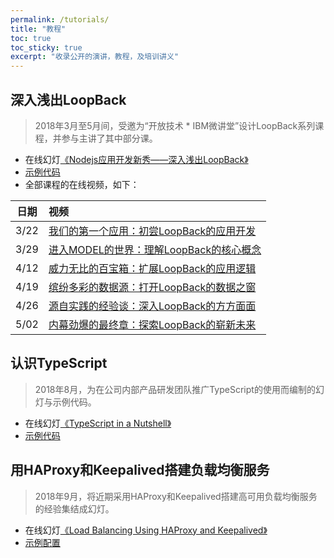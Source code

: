 ```yaml
---
permalink: /tutorials/
title: "教程"
toc: true
toc_sticky: true
excerpt: "收录公开的演讲，教程，及培训讲义"
---
```


## 深入浅出LoopBack

> 2018年3月至5月间，受邀为“开放技术 * IBM微讲堂”设计LoopBack系列课程，并参与主讲了其中部分课。

* 在线幻灯[《Nodejs应用开发新秀——深入浅出LoopBack》](http://morningspace.github.io/understanding-loopback)
* [示例代码](https://github.com/morningspace/understanding-loopback/tree/master/code)
* 全部课程的在线视频，如下：

| 日期		  | 视频
| ---- 		|:----
| 3/22		| [我们的第一个应用：初尝LoopBack的应用开发](https://v.youku.com/v_show/id_XMzQ5MTU1MDY5Mg==.html)
| 3/29		| [进入MODEL的世界：理解LoopBack的核心概念](https://v.youku.com/v_show/id_XMzUwMTYxMTM5Mg==.html)
| 4/12		| [威力无比的百宝箱：扩展LoopBack的应用逻辑](https://v.youku.com/v_show/id_XMzUzNTc2OTY1Ng==.html)
| 4/19		| [缤纷多彩的数据源：打开LoopBack的数据之窗](https://v.youku.com/v_show/id_XMzU2MDg2NDIwMA==.html)
| 4/26		| [源自实践的经验谈：深入LoopBack的方方面面](https://v.youku.com/v_show/id_XMzU3MDQwNTI0MA==.html)
| 5/02		| [内幕劲爆的最终章：探索LoopBack的崭新未来](https://v.youku.com/v_show/id_XMzU4MzYxNzg2NA==.html)

## 认识TypeScript

> 2018年8月，为在公司内部产品研发团队推广TypeScript的使用而编制的幻灯与示例代码。

* 在线幻灯[《TypeScript in a Nutshell》](https://morningspace.github.io/understanding-typescript)
* [示例代码](https://github.com/morningspace/understanding-typescript/tree/master/code)

## 用HAProxy和Keepalived搭建负载均衡服务

> 2018年9月，将近期采用HAProxy和Keepalived搭建高可用负载均衡服务的经验集结成幻灯。

* 在线幻灯[《Load Balancing Using HAProxy and Keepalived》](https://morningspace.github.io/mytutorials/using-haproxy-keepalived/slides)
* [示例配置](https://github.com/morningspace/mytutorials/tree/master/using-haproxy-keepalived/samples)
